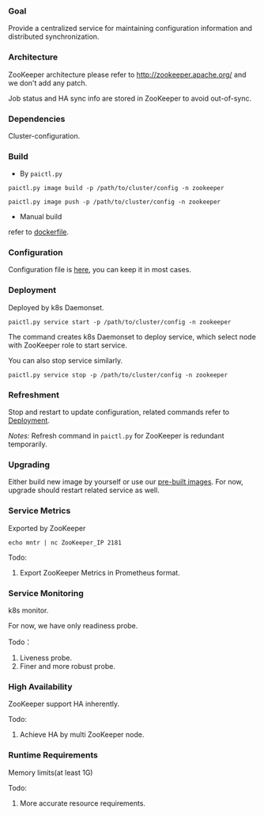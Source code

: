 ### Goal

Provide a centralized service for maintaining configuration information and distributed synchronization.

### Architecture

ZooKeeper architecture please refer to http://zookeeper.apache.org/ and we don't add any patch.

Job status and HA sync info are stored in ZooKeeper to avoid out-of-sync.

### Dependencies

Cluster-configuration.

### Build

* By `paictl.py`

`paictl.py image build -p /path/to/cluster/config -n zookeeper`

`paictl.py image push -p /path/to/cluster/config -n zookeeper`

* Manual build

refer to [dockerfile](../../src/zookeeper/build/zookeeper.dockerfile).

### Configuration

Configuration file is [here](../../src/zookeeper/deploy/zk-configuration/zoo.cfg), you can keep it in most cases.

### Deployment

Deployed by k8s Daemonset.

`paictl.py service start -p /path/to/cluster/config -n zookeeper`

The command creates k8s Daemonset to deploy service, which select node with ZooKeeper role to start service.

You can also stop service similarly.

`paictl.py service stop -p /path/to/cluster/config -n zookeeper`

### Refreshment

Stop and restart to update configuration, related commands refer to [Deployment](#Deployment).

*Notes:* Refresh command in `paictl.py` for ZooKeeper is redundant temporarily.

### Upgrading

Either build new image by yourself or use our [pre-built images](https://hub.docker.com/r/openpai/zookeeper/). For now, upgrade should restart related service as well.

### Service Metrics

Exported by ZooKeeper

`echo mntr | nc ZooKeeper_IP 2181`

Todo:

1. Export ZooKeeper Metrics in Prometheus format.

### Service Monitoring

k8s monitor.

For now, we have only readiness probe.

Todo：

1. Liveness probe.
2. Finer and more robust probe.

### High Availability

ZooKeeper support HA inherently.

Todo:

1. Achieve HA by multi ZooKeeper node.

### Runtime Requirements

Memory limits(at least 1G)

Todo:

1. More accurate resource requirements.